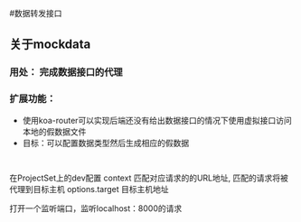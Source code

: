 #数据转发接口

## 关于mockdata

### 用处： 完成数据接口的代理

### 扩展功能：

* 使用koa-router可以实现后端还没有给出数据接口的情况下使用虚拟接口访问本地的假数据文件
* 目标：可以配置数据类型然后生成相应的假数据


```javascript
 

```
[]()

在ProjectSet上的dev配置
context 匹配对应请求的的URL地址, 匹配的请求将被代理到目标主机
options.target 目标主机地址

打开一个监听端口，监听localhost：8000的请求